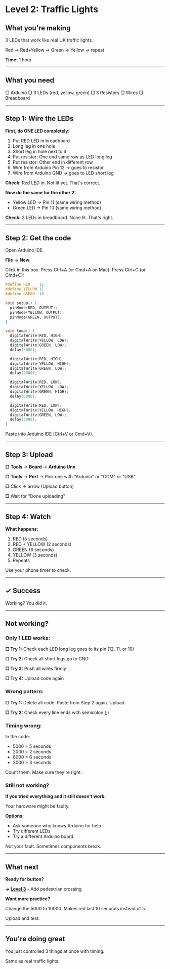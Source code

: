 # Level 2: Traffic Lights

## What you're making

3 LEDs that work like real UK traffic lights.

Red → Red+Yellow → Green → Yellow → repeat

**Time:** 1 hour

---

## What you need

□ Arduino
□ 3 LEDs (red, yellow, green)
□ 3 Resistors
□ Wires
□ Breadboard

---

## Step 1: Wire the LEDs

**First, do ONE LED completely:**

1. Put RED LED in breadboard
2. Long leg in one hole
3. Short leg in hole next to it
4. Put resistor: One end same row as LED long leg
5. Put resistor: Other end in different row
6. Wire from Arduino Pin 12 → goes to resistor
7. Wire from Arduino GND → goes to LED short leg

**Check:** Red LED in. Not lit yet. That's correct.

**Now do the same for the other 2:**
- Yellow LED → Pin 11 (same wiring method)
- Green LED → Pin 10 (same wiring method)

**Check:** 3 LEDs in breadboard. None lit. That's right.

---

## Step 2: Get the code

Open Arduino IDE.

**File** → **New**.

Click in this box. Press Ctrl+A (or Cmd+A on Mac). Press Ctrl+C (or Cmd+C):

```cpp
#define RED    12
#define YELLOW 11
#define GREEN  10

void setup() {
  pinMode(RED, OUTPUT);
  pinMode(YELLOW, OUTPUT);
  pinMode(GREEN, OUTPUT);
}

void loop() {
  digitalWrite(RED, HIGH);
  digitalWrite(YELLOW, LOW);
  digitalWrite(GREEN, LOW);
  delay(5000);

  digitalWrite(RED, HIGH);
  digitalWrite(YELLOW, HIGH);
  digitalWrite(GREEN, LOW);
  delay(2000);

  digitalWrite(RED, LOW);
  digitalWrite(YELLOW, LOW);
  digitalWrite(GREEN, HIGH);
  delay(6000);

  digitalWrite(RED, LOW);
  digitalWrite(YELLOW, HIGH);
  digitalWrite(GREEN, LOW);
  delay(3000);
}
```

Paste into Arduino IDE (Ctrl+V or Cmd+V).

---

## Step 3: Upload

**□** **Tools** → **Board** → **Arduino Uno**

**□** **Tools** → **Port** → Pick one with "Arduino" or "COM" or "USB"

**□** Click → arrow (Upload button)

**□** Wait for "Done uploading"

---

## Step 4: Watch

**What happens:**

1. RED (5 seconds)
2. RED + YELLOW (2 seconds)
3. GREEN (6 seconds)
4. YELLOW (3 seconds)
5. Repeats

Use your phone timer to check.

---

## ✓ Success

Working? You did it.

---

## Not working?

### Only 1 LED works:

**□ Try 1:** Check each LED long leg goes to its pin (12, 11, or 10)

**□ Try 2:** Check all short legs go to GND

**□ Try 3:** Push all wires firmly

**□ Try 4:** Upload code again

### Wrong pattern:

**□ Try 1:** Delete all code. Paste from Step 2 again. Upload.

**□ Try 2:** Check every line ends with semicolon (;)

### Timing wrong:

In the code:
- 5000 = 5 seconds
- 2000 = 2 seconds
- 6000 = 6 seconds
- 3000 = 3 seconds

Count them. Make sure they're right.

### Still not working?

**If you tried everything and it still doesn't work:**

Your hardware might be faulty.

**Options:**
- Ask someone who knows Arduino for help
- Try different LEDs
- Try a different Arduino board

Not your fault. Sometimes components break.

---

## What next

**Ready for button?**

**→ [Level 3](QUEST_LEVEL_3.md)** - Add pedestrian crossing

**Want more practice?**

Change the 5000 to 10000. Makes red last 10 seconds instead of 5.

Upload and test.

---

## You're doing great

You just controlled 3 things at once with timing.

Same as real traffic lights.